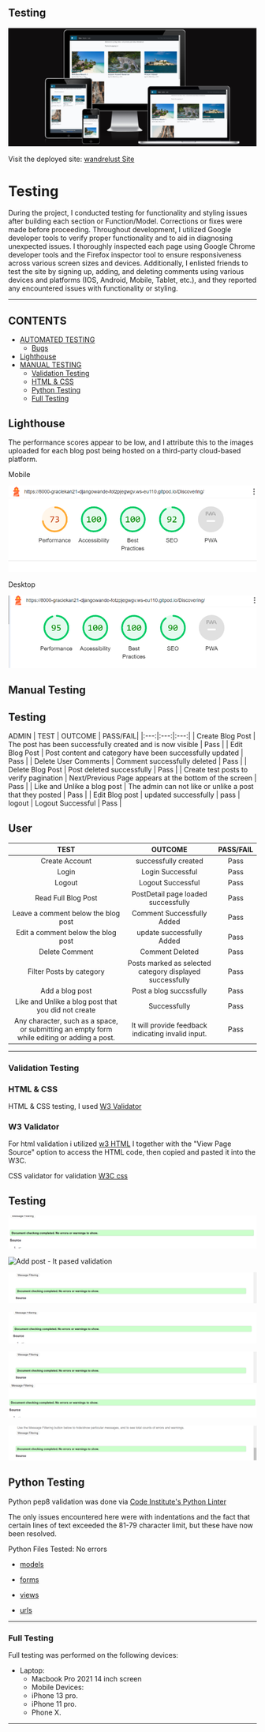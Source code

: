 ## Testing

![Wanderlust](documentation/images/responsive.png)

Visit the deployed site: [wandrelust Site](https://django-wanderlust-96b58b7e2665.herokuapp.com/)


# Testing

During the project, I conducted testing for functionality and styling issues after building each section or Function/Model. Corrections or fixes were made before proceeding. 
Throughout development, I utilized Google developer tools to verify proper functionality and to aid in diagnosing unexpected issues.
I thoroughly inspected each page using Google Chrome developer tools and the Firefox inspector tool to ensure responsiveness across various screen sizes and devices. Additionally, I enlisted friends to test the site by signing up, adding, and deleting comments using various devices and platforms (IOS, Android, Mobile, Tablet, etc.), and they reported any encountered issues with functionality or styling.

___

## CONTENTS

- [AUTOMATED TESTING](#automated-testing)
  - [Bugs](#bugs)
- [Lighthouse](#lighthouse)
- [MANUAL TESTING](#manual-testing)
  - [Validation Testing](#validation-testing)
  - [HTML \& CSS](#html--css)
  - [Python Testing](#python-testing)
  - [Full Testing](#full-testing)
  

## Lighthouse

The performance scores appear to be low, and I attribute this to the images uploaded for each blog post being hosted on a third-party cloud-based platform.

Mobile

![Lighthouse Mobile Score](documentation/images/lighthouse_mobile.png)

Desktop

![Lighthouse Desktop Score](documentation/images/lighthouse_desktop.png)

## Manual Testing

## Testing

ADMIN
| TEST | OUTCOME | PASS/FAIL|
|:---:|:---:|:---:|
| Create Blog Post | The post has been successfully created and is now visible | Pass |
| Edit Blog Post | Post content and category have been successfully updated | Pass |
| Delete User Comments | Comment successfully deleted | Pass |
| Delete Blog Post | Post deleted successfully | Pass |
| Create test posts to verify pagination | Next/Previous Page appears at the bottom of the screen | Pass |
| Like and Unlike a blog post | The admin can not like or unlike a post that they posted | Pass |
| Edit Blog post | updated successfully | pass 
| logout | Logout Successful | Pass |


## User

| TEST | OUTCOME | PASS/FAIL|
|:---:|:---:|:---:|
| Create Account | successfully created | Pass |
| Login | Login Successful | Pass |
| Logout | Logout Successful | Pass |
| Read Full Blog Post | PostDetail page loaded successfully | Pass |
| Leave a comment below the blog post | Comment Successfully Added| Pass |
| Edit a comment below the blog post | update successfully Added | Pass |
| Delete Comment | Comment Deleted | Pass |
| Filter Posts by category | Posts marked as selected category displayed successfully | Pass |
| Add a blog post | Post a blog succssfully | Pass |
| Like and Unlike a blog post that you did not create | Successfully | Pass |
| Any character, such as a space, or submitting an empty form while editing or adding a post. | It will provide feedback indicating invalid input. | Pass|

___

### Validation Testing

### HTML & CSS

HTML & CSS testing, I used [W3 Validator](https://validator.w3.org/)

### W3 Validator

For html validation i utilized [w3 HTML](https://jigsaw.w3.org/)
I together with the "View Page Source" option to access the HTML code, then copied and pasted it into the W3C. 

CSS validator for validation
 [W3C css](https://jigsaw.w3.org/css-validator/validator/)

 ## Testing 

![Home Page](/documentation/testing_validation/w3/home_validation.png) 


![Add post](/documentation/testing_validation/w3/) - It pased validation

![Edit post](/documentation/testing_validation//w3/edit_validation.png) 

![comment page](/documentation/testing_validation//w3/comment_validation.png) 

![index.html](/documentation/testing_validation/w3/edit_validation.png)                                                                                                          ![base.html](/documentation/testing/w3/base_html.png) 

![404.html](/documentation/testing/w3/404_Html.png) 


## Python Testing

Python pep8 validation was done via [Code Institute's Python Linter](https://pep8ci.herokuapp.com/)

The only issues encountered here were with indentations and the fact that certain lines of text exceeded the 81-79 character limit, but these have now been resolved.

Python Files Tested:
No errors

- [models](/documentation/testing_validation/w3/model.py_validation.png)

- [forms](/documentation/testing_validation/w3/form.py_validation.png)

- [views](/documentation/testing_validation/w3/view.py_validation.png)

- [urls](/documentation/testing_validation/w3/url.py_validation.png)

___

### Full Testing

Full testing was performed on the following devices:

* Laptop:
  * Macbook Pro 2021 14 inch screen
  * Mobile Devices:
  * iPhone 13 pro.
  * iPhone 11 pro.
  * Phone X.

___
